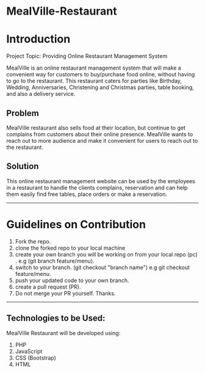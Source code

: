 # MealVille-Restaurant

# Introduction

Project Topic: Providing Online Restaurant Management System

MealVille is an online restaurant management system that will make a convenient way for customers to buy/purchase food online, without having to go to the restaurant. This restaurant caters for parties like Birthday, Wedding, Anniversaries, Christening and Christmas parties, table booking, and also a delivery service.

## Problem
MealVille restaurant also sells food at their location, but continue to get complains from  customers about their online presence. MealVille wants to reach out to more audience and make it convenient for users to reach out to the restaurant.

## Solution
This online restaurant management website can be used by the employees in a restaurant to handle the clients complains, reservation and can help them easily find free tables, place orders or make a reservation.

---

# Guidelines on Contribution

1. Fork the repo. 
2. clone the forked repo to your local machine
3. create your own branch you will be working on from your local repo (pc) . e.g (git branch feature/menu).
4. switch to your branch. (git checkout "branch name") e.g git checkout feature/menu.
5. push your updated code to your own branch.
6. create a pull request (PR).
7. Do not merge your PR yourself. Thanks.

---

## Technologies to be Used: 
MealVille Restaurant will be developed using:
1. PHP
2. JavaScript
3. CSS (Bootstrap)
4. HTML 